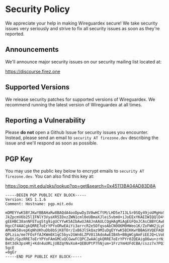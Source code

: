 # Security Policy

We appreciate your help in making Wireguardex secure! We take security issues
very seriously and strive to fix all security issues as soon as they're
reported.

## Announcements

We'll announce major security issues on our security mailing list located at:

https://discourse.firez.one

## Supported Versions

We release security patches for supported versions of Wireguardex. We recommend
running the latest version of Wireguardex at all times.

## Reporting a Vulnerability

Please **do not** open a Github Issue for security issues you encounter.
Instead, please send an email to `security AT firezone.dev` describing the issue
and we'll respond as soon as possible.

## PGP Key

You may use the public key below to encrypt emails to `security AT firezone.dev`.
You can also find this key at:

https://pgp.mit.edu/pks/lookup?op=get&search=0x45113BA04AD83D8A

```
-----BEGIN PGP PUBLIC KEY BLOCK-----
Version: SKS 1.1.6
Comment: Hostname: pgp.mit.edu

mDMEYYwK5BYJKwYBBAHaRw8BAQdA4ooDpwDy3V0wHCftM/LHD5e713LSr0SQy49joUMgHoS0
JkZpcmV6b25lIFNlY3VyaXR5IDxzZWN1cml0eUBmaXJlei5vbmU+iJoEExYKAEIWIQQlD4tW
gEEHBC38anNFETugStg9igUCYYwK5AIbAwUJA8JnAAULCQgHAgMiAgEGFQoJCAsCBBYCAwEC
HgcCF4AACgkQRRE7oErYPYoORwEAiYi3arrcR2e5OfqsoAbCN0O6M0HWeo1K/ZoFWH2jLy0B
AMsWk58vepKqNhUKhuDb8bSjK8TOr/IxB63lSkQaz9MIuDgEYYwK5BIKKwYBBAGXVQEFAQEH
QPLzia/me7FOsFfAJKWm0X1qC5byv2GWn6LZPV013AdoAwEIB4h+BBgWCgAmFiEEJQ+LVoBB
BwQt/GpzRRE7oErYPYoFAmGMCuQCGwwFCQPCZwAACgkQRRE7oErYPYr0ZQEAig86wu+zrNiT
B4t3dk3psHRj+Kdn4uURLjUBZqYNvXoA+QEBUPtP7hNjum+1FrzYmHUFdCBA/cszz7x7PQ36
5gcE
=0gEr
-----END PGP PUBLIC KEY BLOCK-----
```

